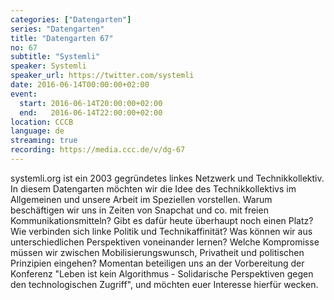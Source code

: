 ```yaml
---
categories: ["Datengarten"]
series: "Datengarten"
title: "Datengarten 67"
no: 67
subtitle: "Systemli"
speaker: Systemli
speaker_url: https://twitter.com/systemli
date: 2016-06-14T00:00:00+02:00
event:
  start: 2016-06-14T20:00:00+02:00
  end:   2016-06-14T22:00:00+02:00
location: CCCB
language: de
streaming: true
recording: https://media.ccc.de/v/dg-67
---
```


systemli.org ist ein 2003 gegründetes linkes Netzwerk und Technikkollektiv. In diesem Datengarten möchten wir die Idee des Technikkollektivs im Allgemeinen und unsere Arbeit im Speziellen vorstellen. Warum beschäftigen wir uns in Zeiten von Snapchat und co. mit freien Kommunikationsmitteln? Gibt es dafür heute überhaupt noch einen Platz? Wie verbinden sich linke Politik und Technikaffinität? Was können wir aus unterschiedlichen Perspektiven voneinander lernen? Welche Kompromisse müssen wir zwischen Mobilisierungswunsch, Privatheit und politischen Prinzipien eingehen? Momentan beteiligen uns an der Vorbereitung der Konferenz \"Leben ist kein Algorithmus - Solidarische Perspektiven gegen den technologischen Zugriff\", und möchten euer Interesse hierfür wecken.

